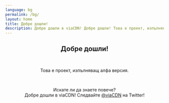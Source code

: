 ```yaml
---
language: bg
permalink: /bg/
layout: home
title: Добре дошли!
description: Добре дошли в viaCDN! Добре дошли! Това е проект, изпълняващ алфа версия. Искате ли да знаете повече?
---
```


<center>
<h2>Добре дошли!</h2>
<br/>

<p>
Това е проект, изпълняващ алфа версия.
</p>

<br/>

<p>
Искате ли да знаете повече?
<br/>
Добре дошли в viaCDN! Следвайте <a href="https://twitter.com/viaCDN" target="_blank" rel="noopener">@viaCDN</a> на Twitter!
</p>

<br/>
</center>
